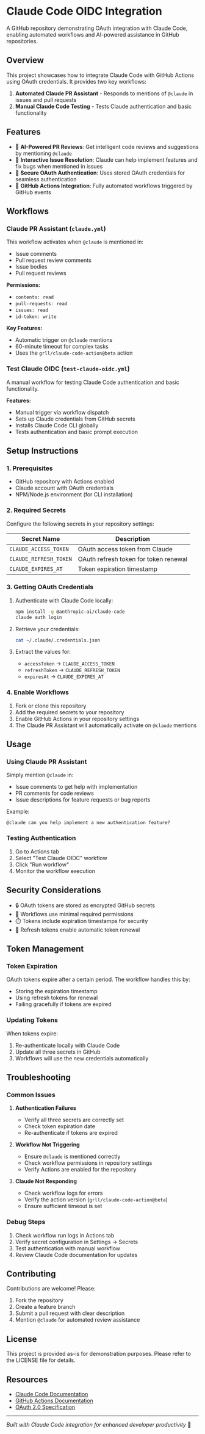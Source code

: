 # Claude Code OIDC Integration

A GitHub repository demonstrating OAuth integration with Claude Code, enabling automated workflows and AI-powered assistance in GitHub repositories.

## Overview

This project showcases how to integrate Claude Code with GitHub Actions using OAuth credentials. It provides two key workflows:

1. **Automated Claude PR Assistant** - Responds to mentions of `@claude` in issues and pull requests
2. **Manual Claude Code Testing** - Tests Claude authentication and basic functionality

## Features

- 🤖 **AI-Powered PR Reviews**: Get intelligent code reviews and suggestions by mentioning `@claude`
- 💬 **Interactive Issue Resolution**: Claude can help implement features and fix bugs when mentioned in issues
- 🔐 **Secure OAuth Authentication**: Uses stored OAuth credentials for seamless authentication
- 🚀 **GitHub Actions Integration**: Fully automated workflows triggered by GitHub events

## Workflows

### Claude PR Assistant (`claude.yml`)

This workflow activates when `@claude` is mentioned in:
- Issue comments
- Pull request review comments
- Issue bodies
- Pull request reviews

**Permissions:**
- `contents: read`
- `pull-requests: read`
- `issues: read`
- `id-token: write`

**Key Features:**
- Automatic trigger on `@claude` mentions
- 60-minute timeout for complex tasks
- Uses the `grll/claude-code-action@beta` action

### Test Claude OIDC (`test-claude-oidc.yml`)

A manual workflow for testing Claude Code authentication and basic functionality.

**Features:**
- Manual trigger via workflow dispatch
- Sets up Claude credentials from GitHub secrets
- Installs Claude Code CLI globally
- Tests authentication and basic prompt execution

## Setup Instructions

### 1. Prerequisites

- GitHub repository with Actions enabled
- Claude account with OAuth credentials
- NPM/Node.js environment (for CLI installation)

### 2. Required Secrets

Configure the following secrets in your repository settings:

| Secret Name | Description |
|------------|-------------|
| `CLAUDE_ACCESS_TOKEN` | OAuth access token from Claude |
| `CLAUDE_REFRESH_TOKEN` | OAuth refresh token for token renewal |
| `CLAUDE_EXPIRES_AT` | Token expiration timestamp |

### 3. Getting OAuth Credentials

1. Authenticate with Claude Code locally:
   ```bash
   npm install -g @anthropic-ai/claude-code
   claude auth login
   ```

2. Retrieve your credentials:
   ```bash
   cat ~/.claude/.credentials.json
   ```

3. Extract the values for:
   - `accessToken` → `CLAUDE_ACCESS_TOKEN`
   - `refreshToken` → `CLAUDE_REFRESH_TOKEN`
   - `expiresAt` → `CLAUDE_EXPIRES_AT`

### 4. Enable Workflows

1. Fork or clone this repository
2. Add the required secrets to your repository
3. Enable GitHub Actions in your repository settings
4. The Claude PR Assistant will automatically activate on `@claude` mentions

## Usage

### Using Claude PR Assistant

Simply mention `@claude` in:
- Issue comments to get help with implementation
- PR comments for code reviews
- Issue descriptions for feature requests or bug reports

Example:
```
@claude can you help implement a new authentication feature?
```

### Testing Authentication

1. Go to Actions tab
2. Select "Test Claude OIDC" workflow
3. Click "Run workflow"
4. Monitor the workflow execution

## Security Considerations

- 🔒 OAuth tokens are stored as encrypted GitHub secrets
- 🔐 Workflows use minimal required permissions
- ⏱️ Tokens include expiration timestamps for security
- 🔄 Refresh tokens enable automatic token renewal

## Token Management

### Token Expiration

OAuth tokens expire after a certain period. The workflow handles this by:
- Storing the expiration timestamp
- Using refresh tokens for renewal
- Failing gracefully if tokens are expired

### Updating Tokens

When tokens expire:
1. Re-authenticate locally with Claude Code
2. Update all three secrets in GitHub
3. Workflows will use the new credentials automatically

## Troubleshooting

### Common Issues

1. **Authentication Failures**
   - Verify all three secrets are correctly set
   - Check token expiration date
   - Re-authenticate if tokens are expired

2. **Workflow Not Triggering**
   - Ensure `@claude` is mentioned correctly
   - Check workflow permissions in repository settings
   - Verify Actions are enabled for the repository

3. **Claude Not Responding**
   - Check workflow logs for errors
   - Verify the action version (`grll/claude-code-action@beta`)
   - Ensure sufficient timeout is set

### Debug Steps

1. Check workflow run logs in Actions tab
2. Verify secret configuration in Settings → Secrets
3. Test authentication with manual workflow
4. Review Claude Code documentation for updates

## Contributing

Contributions are welcome! Please:
1. Fork the repository
2. Create a feature branch
3. Submit a pull request with clear description
4. Mention `@claude` for automated review assistance

## License

This project is provided as-is for demonstration purposes. Please refer to the LICENSE file for details.

## Resources

- [Claude Code Documentation](https://docs.anthropic.com/claude-code)
- [GitHub Actions Documentation](https://docs.github.com/actions)
- [OAuth 2.0 Specification](https://oauth.net/2/)

---

*Built with Claude Code integration for enhanced developer productivity* 🚀